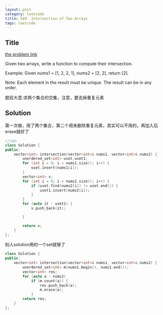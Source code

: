 ```yaml
---
layout: post
category: leetcode
title: 349. Intersection of Two Arrays
tags: leetcode
---
```

## Title
[the problem link](https://leetcode.com/problems/intersection-of-two-arrays/description/)

Given two arrays, write a function to compute their intersection.

Example:
Given nums1 = [1, 2, 2, 1], nums2 = [2, 2], return [2].

Note:
Each element in the result must be unique.
The result can be in any order.

题目大意:求两个集合的交集，注意，要去掉重复元素

## Solution
第一次做，用了两个集合，第二个用来删除重复元素，其实可以不用的，再加入后erase就好了

```c++
//cpp:
class Solution {
public:
	vector<int> intersection(vector<int>& nums1, vector<int>& nums2) {
		unordered_set<int> uset,uset1;
		for (int i = 0; i < nums1.size(); i++) {
			uset.insert(nums1[i]);
		}
		vector<int> v;
		for (int i = 0; i < nums2.size(); i++) {
			if (uset.find(nums2[i]) != uset.end()) {
				uset1.insert(nums2[i]);
			}
		}
		for (auto it : uset1) {
			v.push_back(it);

		}

		return v;
	}
};
```

别人solution用的一个set就够了

```c++
class Solution {
public:
    vector<int> intersection(vector<int>& nums1, vector<int>& nums2) {
        unordered_set<int> m(nums1.begin(), nums1.end());
        vector<int> res;
        for (auto a : nums2)
            if (m.count(a)) {
                res.push_back(a);
                m.erase(a);
            }
        return res;
    }
};
```
